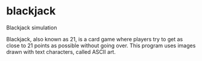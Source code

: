 # blackjack
Blackjack simulation

Blackjack, also known as 21, is a card game where players try to get as close to 21 points as possible without going over. This program uses images drawn with text characters, called ASCII art.
